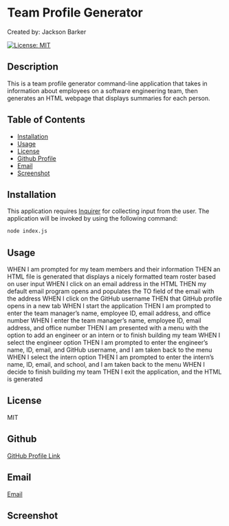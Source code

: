 # Team Profile Generator
Created by: Jackson Barker

 [![License: MIT](https://img.shields.io/badge/License-MIT-yellow.svg)](https://opensource.org/licenses/MIT)
## Description
This is a team profile generator command-line application that takes in information about employees on a software engineering team, then generates an HTML webpage that displays summaries for each person.
## Table of Contents
- [Installation](#installation)
- [Usage](#usage)
- [License](#license)
- [Github Profile](#github)
- [Email](#email)
- [Screenshot](#screenshot)
## Installation
This application requires [Inquirer](https://www.npmjs.com/package/inquirer) for collecting input from the user. The application will be invoked by using the following command:

```bash
node index.js
```
## Usage
WHEN I am prompted for my team members and their information
THEN an HTML file is generated that displays a nicely formatted team roster based on user input
WHEN I click on an email address in the HTML
THEN my default email program opens and populates the TO field of the email with the address
WHEN I click on the GitHub username
THEN that GitHub profile opens in a new tab
WHEN I start the application
THEN I am prompted to enter the team manager’s name, employee ID, email address, and office number
WHEN I enter the team manager’s name, employee ID, email address, and office number
THEN I am presented with a menu with the option to add an engineer or an intern or to finish building my team
WHEN I select the engineer option
THEN I am prompted to enter the engineer’s name, ID, email, and GitHub username, and I am taken back to the menu
WHEN I select the intern option
THEN I am prompted to enter the intern’s name, ID, email, and school, and I am taken back to the menu
WHEN I decide to finish building my team
THEN I exit the application, and the HTML is generated
## License
MIT
## Github 
 <a href="https://github.com/Jackson-Barker">GitHub Profile Link</a> 
## Email
<a href="mailto:barkerwjackson@gmail.com">Email</a>
## Screenshot


